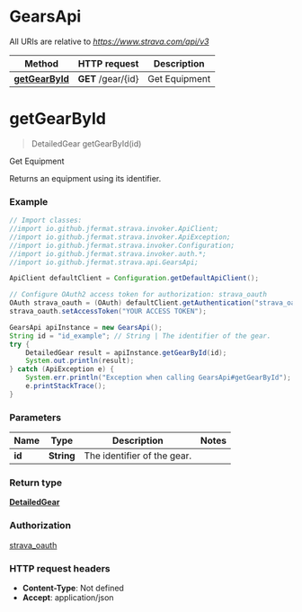 # GearsApi

All URIs are relative to *https://www.strava.com/api/v3*

Method | HTTP request | Description
------------- | ------------- | -------------
[**getGearById**](GearsApi.md#getGearById) | **GET** /gear/{id} | Get Equipment

<a name="getGearById"></a>
# **getGearById**
> DetailedGear getGearById(id)

Get Equipment

Returns an equipment using its identifier.

### Example
```java
// Import classes:
//import io.github.jfermat.strava.invoker.ApiClient;
//import io.github.jfermat.strava.invoker.ApiException;
//import io.github.jfermat.strava.invoker.Configuration;
//import io.github.jfermat.strava.invoker.auth.*;
//import io.github.jfermat.strava.api.GearsApi;

ApiClient defaultClient = Configuration.getDefaultApiClient();

// Configure OAuth2 access token for authorization: strava_oauth
OAuth strava_oauth = (OAuth) defaultClient.getAuthentication("strava_oauth");
strava_oauth.setAccessToken("YOUR ACCESS TOKEN");

GearsApi apiInstance = new GearsApi();
String id = "id_example"; // String | The identifier of the gear.
try {
    DetailedGear result = apiInstance.getGearById(id);
    System.out.println(result);
} catch (ApiException e) {
    System.err.println("Exception when calling GearsApi#getGearById");
    e.printStackTrace();
}
```

### Parameters

Name | Type | Description  | Notes
------------- | ------------- | ------------- | -------------
 **id** | **String**| The identifier of the gear. |

### Return type

[**DetailedGear**](DetailedGear.md)

### Authorization

[strava_oauth](../README.md#strava_oauth)

### HTTP request headers

 - **Content-Type**: Not defined
 - **Accept**: application/json

